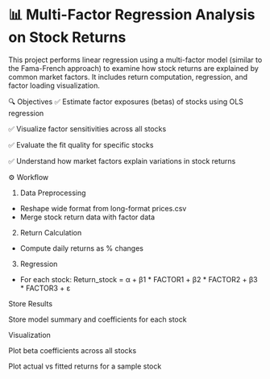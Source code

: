 # 📊 Multi-Factor Regression Analysis on Stock Returns
This project performs linear regression using a multi-factor model (similar to the Fama-French approach) to examine how stock returns are explained by common market factors. It includes return computation, regression, and factor loading visualization.

🔍 Objectives
✅ Estimate factor exposures (betas) of stocks using OLS regression

✅ Visualize factor sensitivities across all stocks

✅ Evaluate the fit quality for specific stocks

✅ Understand how market factors explain variations in stock returns


⚙️ Workflow
1. Data Preprocessing
  - Reshape wide format from long-format prices.csv
  - Merge stock return data with factor data

2. Return Calculation
  - Compute daily returns as % changes

3. Regression
  - For each stock:
    Return_stock = α + β1 * FACTOR1 + β2 * FACTOR2 + β3 * FACTOR3 + ε

Store Results

Store model summary and coefficients for each stock

Visualization

Plot beta coefficients across all stocks

Plot actual vs fitted returns for a sample stock

